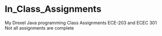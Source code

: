 # In_Class_Assignments
My Drexel Java programming Class Assignments ECE-203 and ECEC 301
Not all assignments are complete
